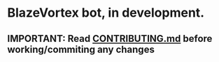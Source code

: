 # BlazeVortex bot, in development.

## **IMPORTANT: Read [CONTRIBUTING.md](/CONTRIBUTING.md) before working/commiting any changes**